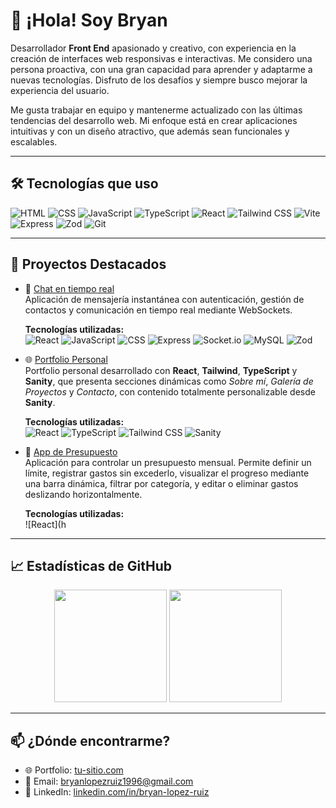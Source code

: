# 👋 ¡Hola! Soy Bryan

Desarrollador **Front End** apasionado y creativo, con experiencia en la creación de interfaces web responsivas e interactivas. Me considero una persona  proactiva, con una gran capacidad para aprender y adaptarme a nuevas tecnologías. Disfruto de los desafíos y siempre busco mejorar la experiencia del usuario.

Me gusta trabajar en equipo y mantenerme actualizado con las últimas tendencias del desarrollo web. Mi enfoque está en crear aplicaciones intuitivas y con un diseño atractivo, que además sean funcionales y escalables.


---

## 🛠️ Tecnologías que uso

![HTML](https://img.shields.io/badge/-HTML5-E34F26?logo=html5&logoColor=white)
![CSS](https://img.shields.io/badge/-CSS3-1572B6?logo=css3&logoColor=white)
![JavaScript](https://img.shields.io/badge/-JavaScript-F7DF1E?logo=javascript&logoColor=black)
![TypeScript](https://img.shields.io/badge/-TypeScript-3178C6?logo=typescript&logoColor=white)
![React](https://img.shields.io/badge/-React-61DAFB?logo=react&logoColor=white)
![Tailwind CSS](https://img.shields.io/badge/-TailwindCSS-38B2AC?logo=tailwind-css&logoColor=white)
![Vite](https://img.shields.io/badge/-Vite-646CFF?logo=vite&logoColor=white)
![Express](https://img.shields.io/badge/-Express-000000?logo=express&logoColor=white)
![Zod](https://img.shields.io/badge/-Zod-3C6DF0?logo=data:image/svg+xml;base64,PHN2ZyBmaWxsPSIjZmZmIiB4bWxucz0iaHR0cDovL3d3dy53My5vcmcvMjAwMC9zdmciIHdpZHRoPSIxMiIgaGVpZ2h0PSIxMiI+PHJlY3Qgd2lkdGg9IjEyIiBoZWlnaHQ9IjEyIiBmaWxsPSIjM2M2ZGYwIiByeD0iMiIvPjwvc3ZnPg==)
![Git](https://img.shields.io/badge/-Git-F05032?logo=git&logoColor=white)

---


## 🚀 Proyectos Destacados

- 💬 [Chat en tiempo real](https://github.com/bryanlr96/chat-realTime)  
  Aplicación de mensajería instantánea con autenticación, gestión de contactos y comunicación en tiempo real mediante WebSockets.

  **Tecnologías utilizadas:**  
  ![React](https://img.shields.io/badge/-React-61DAFB?logo=react&logoColor=white) ![JavaScript](https://img.shields.io/badge/-JavaScript-F7DF1E?logo=javascript&logoColor=black) ![CSS](https://img.shields.io/badge/-CSS3-1572B6?logo=css3&logoColor=white) ![Express](https://img.shields.io/badge/-Express-000000?logo=express&logoColor=white) ![Socket.io](https://img.shields.io/badge/-Socket.io-010101?logo=socket.io&logoColor=white) ![MySQL](https://img.shields.io/badge/-MySQL-4479A1?logo=mysql&logoColor=white) ![Zod](https://img.shields.io/badge/-Zod-3C6DF0?logo=data:image/svg+xml;base64,PHN2ZyBmaWxsPSIjZmZmIiB4bWxucz0iaHR0cDovL3d3dy53My5vcmcvMjAwMC9zdmciIHdpZHRoPSIxMiIgaGVpZ2h0PSIxMiI+PHJlY3Qgd2lkdGg9IjEyIiBoZWlnaHQ9IjEyIiBmaWxsPSIjM2M2ZGYwIiByeD0iMiIvPjwvc3ZnPg==)

- 🌐 [Portfolio Personal](https://github.com/bryanlr96/portfolio)  
  Portfolio personal desarrollado con **React**, **Tailwind**, **TypeScript** y **Sanity**, que presenta secciones dinámicas como *Sobre mí*, *Galería de Proyectos* y *Contacto*, con contenido totalmente personalizable desde **Sanity**.

  **Tecnologías utilizadas:**  
  ![React](https://img.shields.io/badge/-React-61DAFB?logo=react&logoColor=white) ![TypeScript](https://img.shields.io/badge/-TypeScript-3178C6?logo=typescript&logoColor=white) ![Tailwind CSS](https://img.shields.io/badge/-TailwindCSS-38B2AC?logo=tailwind-css&logoColor=white) ![Sanity](https://img.shields.io/badge/-Sanity-FF4F00?logo=sanity&logoColor=white)

- 💸 [App de Presupuesto](https://github.com/bryanlr96/control-gastos)  
  Aplicación para controlar un presupuesto mensual. Permite definir un límite, registrar gastos sin excederlo, visualizar el progreso mediante una barra dinámica, filtrar por categoría, y editar o eliminar gastos deslizando horizontalmente.

  **Tecnologías utilizadas:**  
  ![React](h


---

## 📈 Estadísticas de GitHub

<div align="center">
  <img height="180em" src="https://github-readme-stats.vercel.app/api?username=bryanlr96&show_icons=true&theme=radical" />
  <img height="180em" src="https://github-readme-stats.vercel.app/api/top-langs/?username=bryanlr96&layout=compact&theme=radical" />
</div>

---

## 📫 ¿Dónde encontrarme?

- 🌐 Portfolio: [tu-sitio.com](https://tu-sitio.com)
- 📧 Email: bryanlopezruiz1996@gmail.com
- 💼 LinkedIn: [linkedin.com/in/bryan-lopez-ruiz](https://www.linkedin.com/in/bryan-lopez-ruiz)


